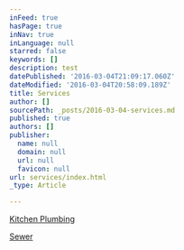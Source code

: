 ```yaml
---
inFeed: true
hasPage: true
inNav: true
inLanguage: null
starred: false
keywords: []
description: test
datePublished: '2016-03-04T21:09:17.060Z'
dateModified: '2016-03-04T20:58:09.189Z'
title: Services
author: []
sourcePath: _posts/2016-03-04-services.md
published: true
authors: []
publisher:
  name: null
  domain: null
  url: null
  favicon: null
url: services/index.html
_type: Article

---
```

[Kitchen Plumbing][0]

[Sewer][1]

[0]: 04350b0b-a016-42db-90b5-d817df6396af
[1]: https://thegrid.ai/water-heater-repair-in-little-rock/1c96093c-babc-4d84-9b22-72f52b37d576/